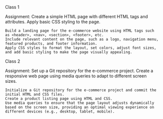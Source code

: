 Class 1

Assignment: Create a simple HTML page with different HTML tags and attributes. Apply basic CSS styling to the page.

    Build a landing page for the e-commerce website using HTML tags such as <header>, <nav>, <section>, <footer>, etc.
    Include relevant content on the page, such as a logo, navigation menu, featured products, and footer information.
    Apply CSS styles to format the layout, set colors, adjust font sizes, and add basic styling to make the page visually appealing.


Class 2

Assignment: Set up a Git repository for the e-commerce project. Create a responsive web page using media queries to adapt to different screen sizes.

    Initialize a Git repository for the e-commerce project and commit the initial HTML and CSS files.
    Create a product listing page using HTML and CSS.
    Use media queries to ensure that the page layout adjusts dynamically based on the screen size, providing an optimal viewing experience on different devices (e.g., desktop, tablet, mobile).